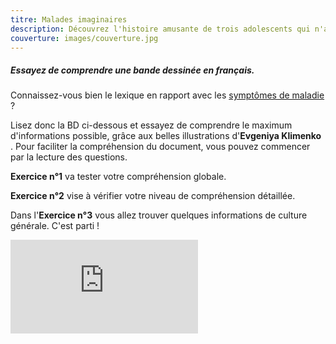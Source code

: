 ```yaml
---
titre: Malades imaginaires
description: Découvrez l'histoire amusante de trois adolescents qui n'aiment pas les tests à l'école.
couverture: images/couverture.jpg
---
```


##### Essayez de comprendre une bande dessinée en français.

Connaissez-vous bien le lexique en rapport avec les [symptômes de maladie](https://paysdufle.fr/vocabulaire/corps-et-sante/maladies-symptomes/index.html) ?  

Lisez donc la BD ci-dessous et essayez de comprendre le maximum d'informations possible, grâce aux belles illustrations d'**Evgeniya Klimenko** . Pour faciliter la compréhension du document, vous pouvez commencer par la lecture des questions.  

**Exercice n°1** va tester votre compréhension globale.

**Exercice n°2** vise à vérifier votre niveau de compréhension détaillée.

Dans l'**Exercice n°3** vous allez trouver quelques informations de culture générale. C'est parti !

<div class="embed-responsive embed-responsive-16by9">
    <iframe class="embed-responsive-item" src="https://docs.google.com/presentation/d/e/2PACX-1vTmF4fOSvWq1aeRV4r66yxWSxSlNQ0Vuh0LHjr7PWLXSgoXpy_6mq9m1wvU6KrAKSeR-tFJ8dzOQsV1/embed?start=false&loop=false&delayms=3000" frameborder="0" allowfullscreen="true" mozallowfullscreen="true" webkitallowfullscreen="true"></iframe>
</div>